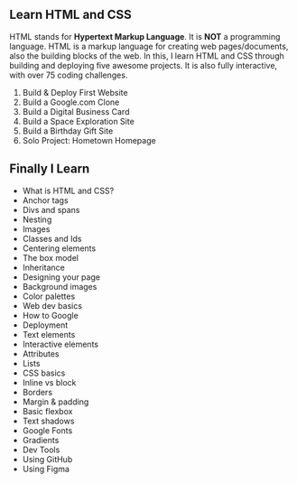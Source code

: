 ## Learn HTML and CSS

HTML stands for **Hypertext Markup Language**. It is **NOT** a programming language. HTML is a markup language for creating web pages/documents, also the building blocks of the web. In this, I learn HTML and CSS through building and deploying five awesome projects. It is also fully interactive, with over 75 coding challenges.

1. Build & Deploy First Website
2. Build a Google.com Clone
3. Build a Digital Business Card
4. Build a Space Exploration Site
5. Build a Birthday Gift Site
6. Solo Project: Hometown Homepage   

## Finally I Learn

- What is HTML and CSS?
- Anchor tags
- Divs and spans
- Nesting
- Images
- Classes and Ids
- Centering elements
- The box model
- Inheritance
- Designing your page
- Background images
- Color palettes
- Web dev basics
- How to Google
- Deployment
- Text elements
- Interactive elements
- Attributes
- Lists
- CSS basics
- Inline vs block
- Borders
- Margin & padding
- Basic flexbox
- Text shadows
- Google Fonts
- Gradients
- Dev Tools
- Using GitHub
- Using Figma
